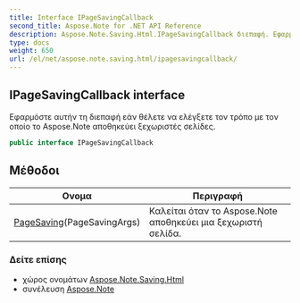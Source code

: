 ```yaml
---
title: Interface IPageSavingCallback
second_title: Aspose.Note for .NET API Reference
description: Aspose.Note.Saving.Html.IPageSavingCallback διεπαφή. Εφαρμόστε αυτήν τη διεπαφή εάν θέλετε να ελέγξετε τον τρόπο με τον οποίο το Aspose.Note αποθηκεύει ξεχωριστές σελίδες.
type: docs
weight: 650
url: /el/net/aspose.note.saving.html/ipagesavingcallback/
---
```

## IPageSavingCallback interface

Εφαρμόστε αυτήν τη διεπαφή εάν θέλετε να ελέγξετε τον τρόπο με τον οποίο το Aspose.Note αποθηκεύει ξεχωριστές σελίδες.

```csharp
public interface IPageSavingCallback
```

## Μέθοδοι

| Ονομα | Περιγραφή |
| --- | --- |
| [PageSaving](../../aspose.note.saving.html/ipagesavingcallback/pagesaving/)(PageSavingArgs) | Καλείται όταν το Aspose.Note αποθηκεύει μια ξεχωριστή σελίδα. |

### Δείτε επίσης

* χώρος ονομάτων [Aspose.Note.Saving.Html](../../aspose.note.saving.html/)
* συνέλευση [Aspose.Note](../../)


